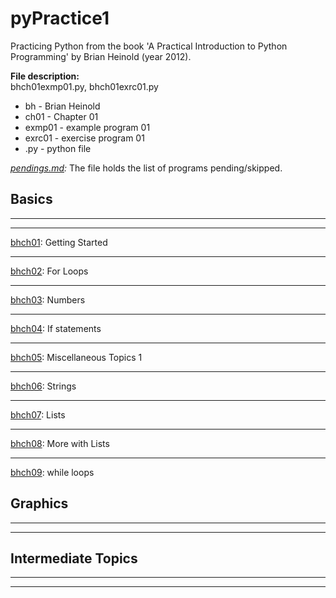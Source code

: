 # pyPractice1

Practicing Python from the book 'A Practical Introduction to Python Programming' by Brian Heinold (year 2012).

**File description:**  
bhch01exmp01.py, bhch01exrc01.py
- bh - Brian Heinold
- ch01 - Chapter 01
- exmp01 - example program 01
- exrc01 - exercise program 01
- .py - python file

*[pendings.md](pendings.md):* The file holds the list of programs pending/skipped.

## Basics
---
---
[bhch01](bhch01): Getting Started


---
[bhch02](bhch02): For Loops

---
[bhch03](bhch03): Numbers

---
[bhch04](bhch04): If statements

---
[bhch05](bhch05): Miscellaneous Topics 1

---
[bhch06](bhch06): Strings

---
[bhch07](bhch07): Lists

---
[bhch08](bhch08): More with Lists

---
[bhch09](bhch09): while loops

## Graphics
---
---


## Intermediate Topics
---
---